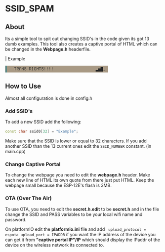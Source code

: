 # SSID_SPAM

## About

Its a simple tool to spit out changing SSID's in the code given its got 13 dumb examples.
This tool also creates a captive portal of HTML which can be changed in the **Webpage.h** headerfile.

| Example

![alt](Images/2023-10-19_13-01.png)

## How to Use

Almost all configuration is done in config.h

### Add SSID's

To add a new SSID add the following:

```cpp
const char ssid0[32] = "Example";
```

Make sure that the SSID is lower or equal to 32 characters.
If you add another SSID than the 13 current ones edit the `SSID_NUMBER` constant. (in main.cpp)

### Change Captive Portal

To change the webpage you need to edit the **webpage.h** header.
Make each new line of HTML its own quote from there just put HTML. Keep the webpage small because the ESP-12E's flash is 3MB.

### OTA (Over The Air)

To use OTA, you need to edit the **secret.h.edit** to be **secret.h** and in the file change the SSID and PASS variables to be your local wifi name and password.

On platformIO edit the **platformio.ini** file and add ` upload_protocol = espota upload_port = IPADDR` if you want the IP address of the device you can get it from **"captive portal IP"/IP** which should display the IPaddr of the device on the wireless network its connected to.
